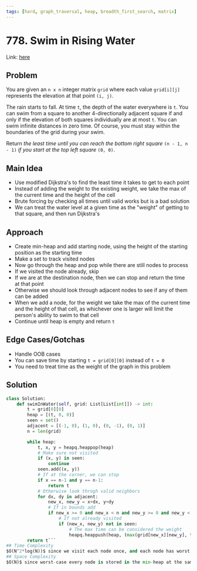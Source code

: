 ```yaml
---
tags: [hard, graph_traversal, heap, breadth_first_search, matrix]
---
```

# 778. Swim in Rising Water
Link: [here](https://leetcode.com/problems/swim-in-rising-water/description/)
## Problem
You are given an `n x n` integer matrix `grid` where each value `grid[i][j]` represents the elevation at that point `(i, j)`.

The rain starts to fall. At time `t`, the depth of the water everywhere is `t`. You can swim from a square to another 4-directionally adjacent square if and only if the elevation of both squares individually are at most `t`. You can swim infinite distances in zero time. Of course, you must stay within the boundaries of the grid during your swim.

Return _the least time until you can reach the bottom right square_ `(n - 1, n - 1)` _if you start at the top left square_ `(0, 0)`.
## Main Idea
- Use modified Dijkstra's to find the least time it takes to get to each point
- Instead of adding the weight to the existing weight, we take the max of the current time and the height of the cell
- Brute forcing by checking all times until valid works but is a bad solution
- We can treat the water level at a given time as the "weight" of getting to that square, and then run Dijkstra's 
## Approach
- Create min-heap and add starting node, using the height of the starting position as the starting time
- Make a set to track visited nodes
- Now go through the heap and pop while there are still nodes to process
- If we visited the node already, skip 
- If we are at the destination node, then we can stop and return the time at that point
- Otherwise we should look through adjacent nodes to see if any of them can be added
- When we add a node, for the weight we take the max of the current time and the height of that cell, as whichever one is larger will limit the person's ability to swim to that cell
- Continue until heap is empty and return `t`
## Edge Cases/Gotchas 
- Handle OOB cases
- You can save time by starting `t = grid[0][0]` instead of `t = 0`
- You need to treat time as the weight of the graph in this problem
## Solution
```python 
class Solution:
    def swimInWater(self, grid: List[List[int]]) -> int:
        t = grid[0][0]
        heap = [(t, 0, 0)]
        seen = set()
        adjacent = [(-1, 0), (1, 0), (0, -1), (0, 1)]
        n = len(grid)

        while heap:
            t, x, y = heapq.heappop(heap)
            # Make sure not visited
            if (x, y) in seen:
                continue
            seen.add((x, y))
            # If at the corner, we can stop
            if x == n-1 and y == n-1:
                return t
            # Otherwise look throgh valid neighbors
            for dx, dy in adjacent:
                new_x, new_y = x+dx, y+dy
                # If in bounds add
                if new_x >= 0 and new_x < n and new_y >= 0 and new_y < n:
                    # If not already visited
                    if (new_x, new_y) not in seen:
                        # The max time can be considered the weight
                        heapq.heappush(heap, (max(grid[new_x][new_y], t), new_x, new_y))
        return t```
## Time Complexity
$O(N^2*log(N))$ since we visit each node once, and each node has worst case 4 neighbors, and for each node we do a heap-push which is a `log(N)` operation
## Space Complexity
$O(N)$ since worst-case every node is stored in the min-heap at the same time 
